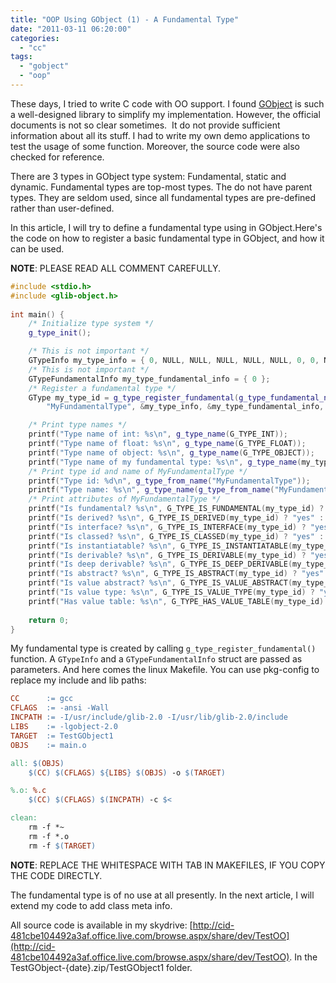 ```yaml
---
title: "OOP Using GObject (1) - A Fundamental Type"
date: "2011-03-11 06:20:00"
categories: 
  - "cc"
tags: 
  - "gobject"
  - "oop"
---
```


These days, I tried to write C code with OO support. I found [GObject](http://library.gnome.org/devel/gobject/stable/) is such a well-designed library to simplify my implementation. However, the official documents is not so clear sometimes.  It do not provide sufficient information about all its stuff. I had to write my own demo applications to test the usage of some function. Moreover, the source code were also checked for reference.

There are 3 types in GObject type system: Fundamental, static and dynamic. Fundamental types are top-most types. The do not have parent types. They are seldom used, since all fundamental types are pre-defined rather than user-defined.

In this article, I will try to define a fundamental type using in GObject.Here's the code on how to register a basic fundamental type in GObject, and how it can be used.

**NOTE**: PLEASE READ ALL COMMENT CAREFULLY.

```cpp
#include <stdio.h>
#include <glib-object.h>
 
int main() {
    /* Initialize type system */
    g_type_init();

    /* This is not important */
    GTypeInfo my_type_info = { 0, NULL, NULL, NULL, NULL, NULL, 0, 0, NULL, NULL };
    /* This is not important */
    GTypeFundamentalInfo my_type_fundamental_info = { 0 };
    /* Register a fundamental type */
    GType my_type_id = g_type_register_fundamental(g_type_fundamental_next(),
        "MyFundamentalType", &my_type_info, &my_type_fundamental_info, 0);

    /* Print type names */
    printf("Type name of int: %s\n", g_type_name(G_TYPE_INT));
    printf("Type name of float: %s\n", g_type_name(G_TYPE_FLOAT));
    printf("Type name of object: %s\n", g_type_name(G_TYPE_OBJECT));
    printf("Type name of my fundamental type: %s\n", g_type_name(my_type_id));
    /* Print type id and name of MyFundamentalType */
    printf("Type id: %d\n", g_type_from_name("MyFundamentalType"));
    printf("Type name: %s\n", g_type_name(g_type_from_name("MyFundamentalType")));
    /* Print attributes of MyFundamentalType */
    printf("Is fundamental? %s\n", G_TYPE_IS_FUNDAMENTAL(my_type_id) ? "yes" : "no");
    printf("Is derived? %s\n", G_TYPE_IS_DERIVED(my_type_id) ? "yes" : "no");
    printf("Is interface? %s\n", G_TYPE_IS_INTERFACE(my_type_id) ? "yes" : "no");
    printf("Is classed? %s\n", G_TYPE_IS_CLASSED(my_type_id) ? "yes" : "no");
    printf("Is instantiatable? %s\n", G_TYPE_IS_INSTANTIATABLE(my_type_id) ? "yes" : "no");
    printf("Is derivable? %s\n", G_TYPE_IS_DERIVABLE(my_type_id) ? "yes" : "no");
    printf("Is deep derivable? %s\n", G_TYPE_IS_DEEP_DERIVABLE(my_type_id) ? "yes" : "no");
    printf("Is abstract? %s\n", G_TYPE_IS_ABSTRACT(my_type_id) ? "yes" : "no");
    printf("Is value abstract? %s\n", G_TYPE_IS_VALUE_ABSTRACT(my_type_id) ? "yes" : "no");
    printf("Is value type: %s\n", G_TYPE_IS_VALUE_TYPE(my_type_id) ? "yes" : "no");
    printf("Has value table: %s\n", G_TYPE_HAS_VALUE_TABLE(my_type_id) ? "yes" : "no");
 
    return 0;
}
```

My fundamental type is created by calling `g_type_register_fundamental()` function. A `GTypeInfo` and a `GTypeFundamentalInfo` struct are passed as parameters. And here comes the linux Makefile. You can use pkg-config to replace my include and lib paths:

```makefile
CC      := gcc
CFLAGS  := -ansi -Wall
INCPATH := -I/usr/include/glib-2.0 -I/usr/lib/glib-2.0/include
LIBS    := -lgobject-2.0
TARGET  := TestGObject1
OBJS    := main.o

all: $(OBJS)
    $(CC) $(CFLAGS) ${LIBS} $(OBJS) -o $(TARGET)

%.o: %.c
    $(CC) $(CFLAGS) $(INCPATH) -c $<

clean:
    rm -f *~
    rm -f *.o
    rm -f $(TARGET)
```

**NOTE**: REPLACE THE WHITESPACE WITH TAB IN MAKEFILES, IF YOU COPY THE CODE DIRECTLY.

The fundamental type is of no use at all presently. In the next article, I will extend my code to add class meta info.

All source code is available in my skydrive: [http://cid-481cbe104492a3af.office.live.com/browse.aspx/share/dev/TestOO](http://cid-481cbe104492a3af.office.live.com/browse.aspx/share/dev/TestOO). In the TestGObject-{date}.zip/TestGObject1 folder.
